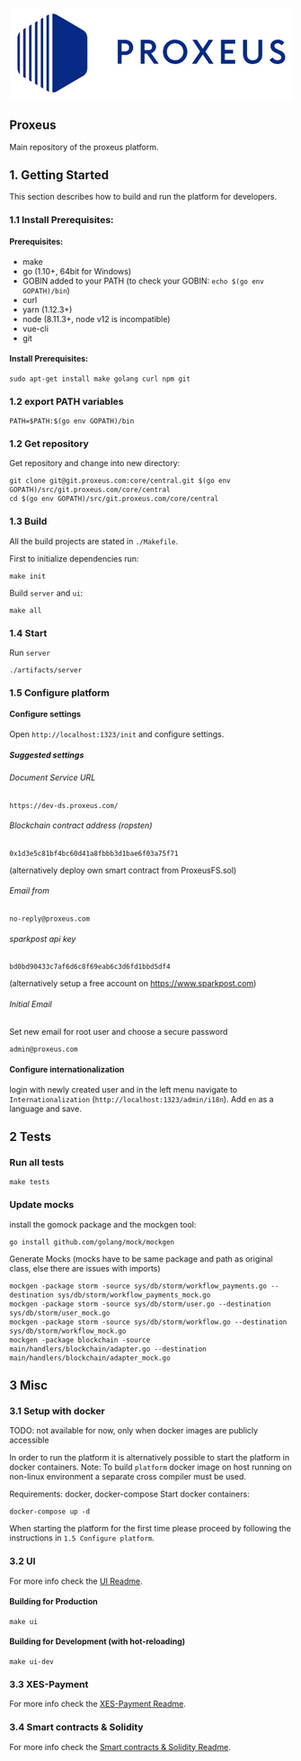 ![](docs/_media/logo.png)

Proxeus
----------------
Main repository of the proxeus platform.

## 1. Getting Started
This section describes how to build and run the platform for developers.

### 1.1 Install Prerequisites:
#### Prerequisites:
+ make
+ go (1.10+, 64bit for Windows)
+ GOBIN added to your PATH (to check your GOBIN: `echo $(go env GOPATH)/bin`)
+ curl
+ yarn (1.12.3+)
+ node (8.11.3+, node v12 is incompatible)
+ vue-cli
+ git

#### Install Prerequisites:
```
sudo apt-get install make golang curl npm git
```

### 1.2 export PATH variables
```
PATH=$PATH:$(go env GOPATH)/bin
```

### 1.2 Get repository
Get repository and change into new directory:
```
git clone git@git.proxeus.com:core/central.git $(go env GOPATH)/src/git.proxeus.com/core/central
cd $(go env GOPATH)/src/git.proxeus.com/core/central
```

### 1.3 Build
All the build projects are stated in `./Makefile`.

First to initialize dependencies run:
```
make init
```

Build `server` and `ui`:
```
make all
```

### 1.4 Start
Run `server`
```
./artifacts/server
```

### 1.5 Configure platform
#### Configure settings
Open `http://localhost:1323/init` and configure settings.

##### Suggested settings

###### Document Service URL
```
https://dev-ds.proxeus.com/
```

###### Blockchain contract address (ropsten)
```
0x1d3e5c81bf4bc60d41a8fbbb3d1bae6f03a75f71
```
(alternatively deploy own smart contract from ProxeusFS.sol)

###### Email from
```
no-reply@proxeus.com
```
###### sparkpost api key
```
bd0bd90433c7af6d6c8f69eab6c3d6fd1bbd5df4
```
(alternatively setup a free account on https://www.sparkpost.com)

###### Initial Email
Set new email for root user and choose a secure password
```
admin@proxeus.com
```

#### Configure internationalization
login with newly created user and in the left menu navigate to `Internationalization` (`http://localhost:1323/admin/i18n`). 
Add `en` as a language and save.

## 2 Tests
### Run all tests 
```
make tests
```

### Update mocks
install the gomock package and the mockgen tool:
```
go install github.com/golang/mock/mockgen
```

Generate Mocks
(mocks have to be same package and path as original class, else there are issues with imports)
```
mockgen -package storm -source sys/db/storm/workflow_payments.go --destination sys/db/storm/workflow_payments_mock.go
mockgen -package storm -source sys/db/storm/user.go --destination sys/db/storm/user_mock.go
mockgen -package storm -source sys/db/storm/workflow.go --destination sys/db/storm/workflow_mock.go
mockgen -package blockchain -source main/handlers/blockchain/adapter.go --destination  main/handlers/blockchain/adapter_mock.go
```


## 3 Misc

### 3.1 Setup with docker
TODO: not available for now, only when docker images are publicly accessible

In order to run the platform it is alternatively possible to start the platform in docker containers.
Note: To build `platform` docker image on host running on non-linux environment a separate cross compiler must be used.

Requirements: docker, docker-compose
Start docker containers:
```
docker-compose up -d
```
When starting the platform for the first time please proceed by following the instructions in `1.5 Configure platform`.

### 3.2 UI
For more info check the [UI Readme](ui/README.md).

#### Building for Production
```
make ui
```
#### Building for Development (with hot-reloading)
```
make ui-dev
```

### 3.3 XES-Payment
For more info check the [XES-Payment Readme](docs/xes-payment.md).

### 3.4 Smart contracts & Solidity
For more info check the [Smart contracts & Solidity Readme](lib/wallet/README.md).

<!---
## API's

Workflow...:

coming soon....
-->


<!---
## Introduction

Text about Proxeus coming soon!
![](docs/_media/stack.png)

Table with API documentation of workflow, form and doc-template coming soon!

| Component    | Description |
|:----------:|-------------|
| **`Workflow`** | Our main Ethereum CLI client. It is the entry point into the Ethereum network (main-, test- or private net), capable of running as a full node (default), archive node (retaining all historical state) or a light node (retrieving data live). It can be used by other processes as a gateway into the Ethereum network via JSON RPC endpoints exposed on top of HTTP, WebSocket and/or IPC transports. `geth --help` and the [CLI Wiki page](https://github.com/ethereum/go-ethereum/wiki/Command-Line-Options) for command line options. |
| **`Form`** | Source code generator to convert Ethereum contract definitions into easy to use, compile-time type-safe Go packages. It operates on plain [Ethereum contract ABIs](https://github.com/ethereum/wiki/wiki/Ethereum-Contract-ABI) with expanded functionality if the contract bytecode is also available. However, it also accepts Solidity source files, making development much more streamlined. Please see our [Native DApps](https://github.com/ethereum/go-ethereum/wiki/Native-DApps:-Go-bindings-to-Ethereum-contracts) wiki page for details. |
| **`Document Template`** | Stripped down version of our Ethereum client implementation that only takes part in the network node discovery protocol, but does not run any of the higher level application protocols. It can be used as a lightweight bootstrap node to aid in finding peers in private networks. |
| **`IO`** | Brings all Proxeus elements together and further more it brings together other services or systems by providing a data IO interface. This interface makes it possible to implement connections to other services. By making this connection available in Proxeus, we can use the toolset of Proxeus for  |
-->

